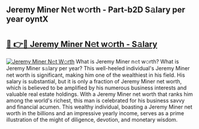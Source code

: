 ## Jeremy Miner N𝚎t w𝚘rth - Part-b2D S𝚊lary per year oyntX

# <h2><a href="http://gc1cwaf.nevu.top/?p=Jeremy+Miner">🔗 👉🔴 Jeremy Miner N𝚎t w𝚘rth - S𝚊lary</a></h2>

[![Jeremy Miner N𝚎t W𝚘rth](https://i.imgur.com/Oavwk0R.jpeg)](http://gc1cwaf.nevu.top/?p=Jeremy+Miner)
What is Jeremy Miner n𝚎t w𝚘rth? What is Jeremy Miner s𝚊lary per year?
This well-heeled individual's Jeremy Miner net worth is significant, making him one of the wealthiest in his field. His salary is substantial, but it is only a fraction of Jeremy Miner net worth, which is believed to be amplified by his numerous business interests and valuable real estate holdings. With a Jeremy Miner net worth that ranks him among the world's richest, this man is celebrated for his business savvy and financial acumen. This wealthy individual, boasting a Jeremy Miner net worth in the billions and an impressive yearly income, serves as a prime illustration of the might of diligence, devotion, and monetary wisdom.
